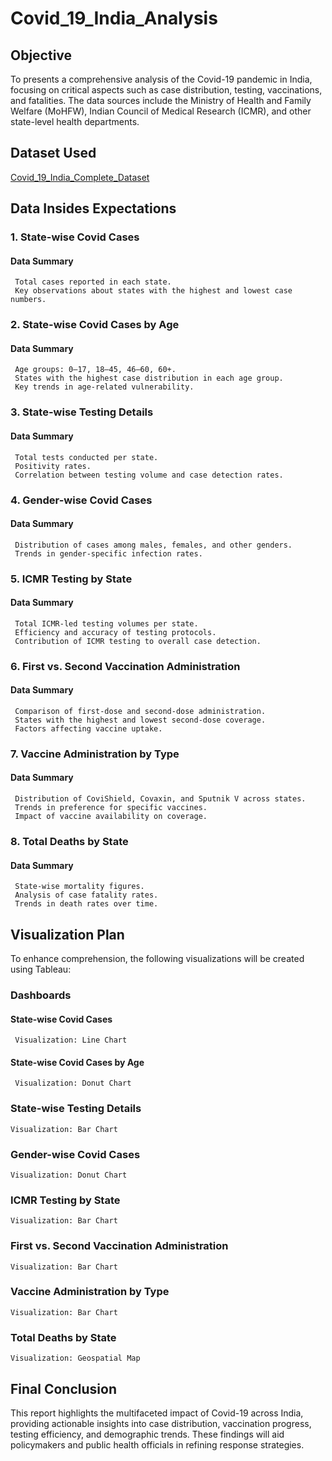 # Covid_19_India_Analysis

## Objective
To presents a comprehensive analysis of the Covid-19 pandemic in India, focusing on critical aspects such as case distribution, testing, vaccinations, and fatalities.
The data sources include the Ministry of Health and Family Welfare (MoHFW), Indian Council of Medical Research (ICMR), and other state-level health departments.

## Dataset Used

<a href="https://github.com/Sagar472820/Covid_19_India_Analysis/blob/main/Covid_19_India_Dataset.zip"> Covid_19_India_Complete_Dataset </a>

## Data Insides Expectations

### 1. State-wise Covid Cases
#### Data Summary
     Total cases reported in each state.
     Key observations about states with the highest and lowest case numbers.

### 2. State-wise Covid Cases by Age
#### Data Summary
     Age groups: 0–17, 18–45, 46–60, 60+.
     States with the highest case distribution in each age group.
     Key trends in age-related vulnerability.     

### 3. State-wise Testing Details
#### Data Summary
     Total tests conducted per state.
     Positivity rates.
     Correlation between testing volume and case detection rates.

### 4. Gender-wise Covid Cases
#### Data Summary
     Distribution of cases among males, females, and other genders.
     Trends in gender-specific infection rates.

### 5. ICMR Testing by State
#### Data Summary
     Total ICMR-led testing volumes per state.
     Efficiency and accuracy of testing protocols.
     Contribution of ICMR testing to overall case detection.

### 6. First vs. Second Vaccination Administration
#### Data Summary
     Comparison of first-dose and second-dose administration.
     States with the highest and lowest second-dose coverage.
     Factors affecting vaccine uptake.

### 7. Vaccine Administration by Type
#### Data Summary
     Distribution of CoviShield, Covaxin, and Sputnik V across states.
     Trends in preference for specific vaccines.
     Impact of vaccine availability on coverage.     

### 8. Total Deaths by State
#### Data Summary
     State-wise mortality figures.
     Analysis of case fatality rates.
     Trends in death rates over time.

## Visualization Plan

To enhance comprehension, the following visualizations will be created using Tableau:

### Dashboards

#### State-wise Covid Cases
     Visualization: Line Chart

#### State-wise Covid Cases by Age
     Visualization: Donut Chart

### State-wise Testing Details
    Visualization: Bar Chart

### Gender-wise Covid Cases
    Visualization: Donut Chart

### ICMR Testing by State
    Visualization: Bar Chart

### First vs. Second Vaccination Administration
    Visualization: Bar Chart

### Vaccine Administration by Type
    Visualization: Bar Chart

### Total Deaths by State
    Visualization: Geospatial Map

## Final Conclusion

This report highlights the multifaceted impact of Covid-19 across India, providing actionable insights into case distribution, vaccination progress, testing efficiency, and demographic trends.
These findings will aid policymakers and public health officials in refining response strategies.    

     
     
